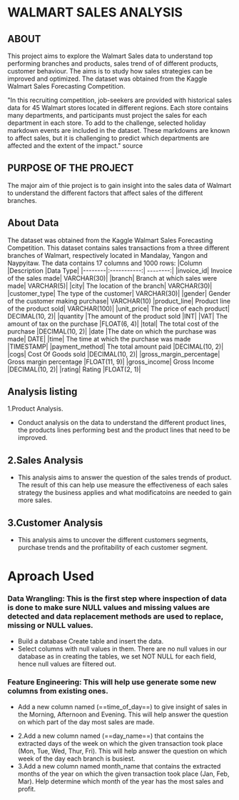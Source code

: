 # WALMART SALES ANALYSIS
## **ABOUT**

This project aims to explore the Walmart Sales data to understand top performing branches and products, sales trend of of different products, customer behaviour. The aims is to study how sales strategies can be improved and optimized. The dataset was obtained from the Kaggle Walmart Sales Forecasting Competition.

"In this recruiting competition, job-seekers are provided with historical sales data for 45 Walmart stores located in different regions. Each store contains many departments, and participants must project the sales for each department in each store. To add to the challenge, selected holiday markdown events are included in the dataset. These markdowns are known to affect sales, but it is challenging to predict which departments are affected and the extent of the impact." source

## **PURPOSE OF THE PROJECT**

The major aim of thie project is to gain insight into the sales data of Walmart to understand the different factors that affect sales of the different branches.

## **About Data**
The dataset was obtained from the Kaggle Walmart Sales Forecasting Competition. This dataset contains sales transactions from a three different branches of Walmart, respectively located in Mandalay, Yangon and Naypyitaw. The data contains 17 columns and 1000 rows:
|Column	|Description	|Data Type|
|--------|:-----------:| --------:|
|invoice_id|	Invoice of the sales made|	VARCHAR(30)|
|branch|	Branch at which sales were made|	VARCHAR(5)|
|city|	The location of the branch|	VARCHAR(30)|
|customer_type|	The type of the customer|	VARCHAR(30)|
|gender|	Gender of the customer making purchase|	VARCHAR(10)
|product_line|	Product line of the product sold|	VARCHAR(100)|
|unit_price|	The price of each product|	DECIMAL(10, 2)|
|quantity	|The amount of the product sold	|INT|
|VAT|	The amount of tax on the purchase	|FLOAT(6, 4)|
|total|	The total cost of the purchase	|DECIMAL(10, 2)|
|date	|The date on which the purchase was made|	DATE|
|time|	The time at which the purchase was made	|TIMESTAMP|
|payment_method|	The total amount paid	|DECIMAL(10, 2)|
|cogs|	Cost Of Goods sold	|DECIMAL(10, 2)|
|gross_margin_percentage|	Gross margin percentage	|FLOAT(11, 9)|
|gross_income|	Gross Income	|DECIMAL(10, 2)|
|rating|	Rating	|FLOAT(2, 1)|



## **Analysis listing**
1.Product Analysis.
 * Conduct analysis on the data to understand the different product lines, the products lines performing best and the product lines that need to be improved.
## **2.Sales Analysis**
 * This analysis aims to answer the question of the sales trends of product. The result of this can help use measure the effectiveness of each sales strategy the business applies and what modificatoins are needed to gain more sales.

## **3.Customer Analysis**
 * This analysis aims to uncover the different customers segments, purchase trends and the profitability of each customer segment.

# **Aproach Used** 
### **Data Wrangling: This is the first step where inspection of data is done to make sure NULL values and missing values are detected and data replacement methods are used to replace, missing or NULL values.** 
 * Build a database
Create table and insert the data.
 * Select columns with null values in them. There are no null values in our database as in creating the tables, we set NOT NULL for each field, hence null values are filtered out.

### **Feature Engineering**: This will help use generate some new columns from existing ones.
 - Add a new column named (==time_of_day==) to give insight of sales in the Morning, Afternoon and Evening. This will help answer the question on which part of the day most sales are made.
 * 2.Add a new column named (==day_name==) that contains the extracted days of the week on which the given transaction took place (Mon, Tue, Wed, Thur, Fri). This will help answer the question on which week of the day each branch is busiest.
 * 3.Add a new column named month_name that contains the extracted months of the year on which the given transaction took place (Jan, Feb, Mar). Help determine which month of the year has the most sales and profit.   
